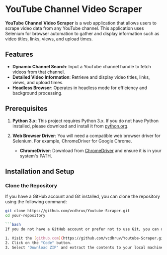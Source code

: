 # YouTube Channel Video Scraper

**YouTube Channel Video Scraper** is a web application that allows users to scrape video data from any YouTube channel. This application uses Selenium for browser automation to gather and display information such as video titles, links, views, and upload times.

## Features

- **Dynamic Channel Search**: Input a YouTube channel handle to fetch videos from that channel.
- **Detailed Video Information**: Retrieve and display video titles, links, views, and upload times.
- **Headless Browser**: Operates in headless mode for efficiency and background processing.

## Prerequisites

1. **Python 3.x**: This project requires Python 3.x. If you do not have Python installed, please download and install it from [python.org](https://www.python.org/downloads/).

2. **Web Browser Driver**: You will need a compatible web browser driver for Selenium. For example, ChromeDriver for Google Chrome.

   - **ChromeDriver**: Download from [ChromeDriver](https://sites.google.com/chromium.org/driver/) and ensure it is in your system's PATH.

## Installation and Setup

### Clone the Repository

If you have a GitHub account and Git installed, you can clone the repository using the following command:

```bash
git clone https://github.com/vcdhruv/Youtube-Scraper.git
cd your-repository

```bash
If you do not have a GitHub account or prefer not to use Git, you can download the project as a ZIP file:

1. Visit the [github.com](https://github.com/vcdhruv/Youtube-Scraper.git) on GitHub.
2. Click on the "Code" button.
3. Select "Download ZIP" and extract the contents to your local machine.
